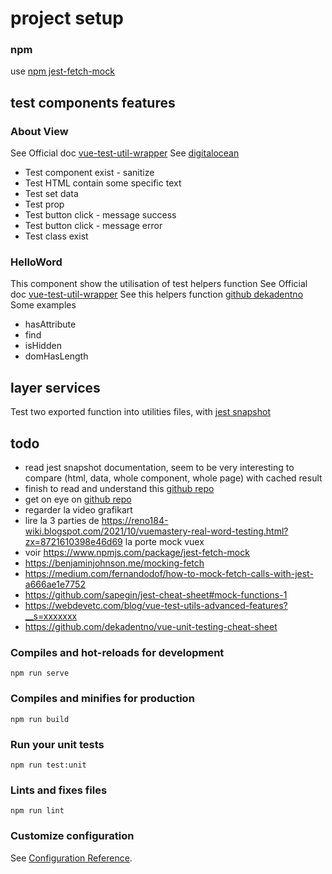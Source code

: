 # project setup

### npm
use [npm jest-fetch-mock](https://www.npmjs.com/package/jest-fetch-mock)

## test components features

###  About View
See Official doc [vue-test-util-wrapper](https://test-utils.vuejs.org/api/#trigger)
See [digitalocean](https://www.digitalocean.com/community/tutorials/vuejs-vue-testing)
 - Test component exist - sanitize
 - Test HTML contain some specific text
 - Test set data
 - Test prop
 - Test button click - message success
 - Test button click - message error
 - Test class exist

###  HelloWord
This component show the utilisation of test helpers function 
See Official doc [vue-test-util-wrapper](https://test-utils.vuejs.org/api/#trigger)
See this helpers function [github dekadentno](https://github.com/dekadentno/vue-unit-testing-cheat-sheet)
Some examples
 - hasAttribute
 - find
 - isHidden
 - domHasLength

## layer services
Test two exported function into utilities files, with [jest snapshot](https://jestjs.io/docs/snapshot-testing)

## todo
 - read jest snapshot documentation, seem to be very interesting to compare (html, data, whole component, whole page) with cached result
 - finish to read and understand this [github repo](https://github.com/dekadentno/vue-unit-testing-cheat-sheet)
 - get on eye on [github repo](https://github.com/AmpleOrganics/vue-test-utils-helpers?utm_source=pocket_reader)
 - regarder la video grafikart
 - lire la 3 parties de https://reno184-wiki.blogspot.com/2021/10/vuemastery-real-word-testing.html?zx=8721610398e46d69 la porte mock vuex
 - voir https://www.npmjs.com/package/jest-fetch-mock
 - https://benjaminjohnson.me/mocking-fetch
 - https://medium.com/fernandodof/how-to-mock-fetch-calls-with-jest-a666ae1e7752
 - https://github.com/sapegin/jest-cheat-sheet#mock-functions-1
 - https://webdevetc.com/blog/vue-test-utils-advanced-features?__s=xxxxxxx
 - https://github.com/dekadentno/vue-unit-testing-cheat-sheet

### Compiles and hot-reloads for development
```
npm run serve
```

### Compiles and minifies for production
```
npm run build
```

### Run your unit tests
```
npm run test:unit
```

### Lints and fixes files
```
npm run lint
```

### Customize configuration
See [Configuration Reference](https://cli.vuejs.org/config/).
